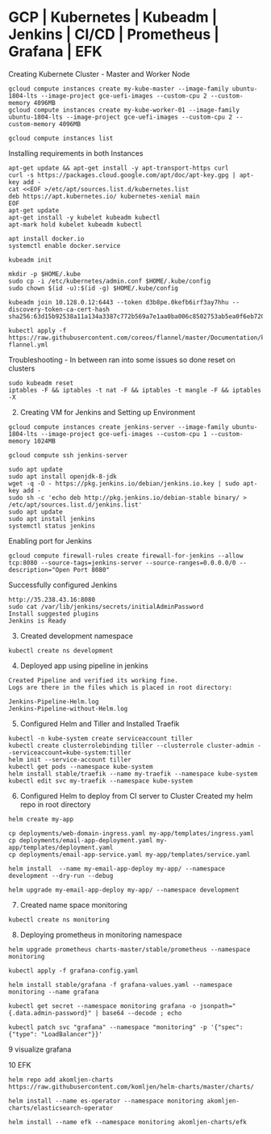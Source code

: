 # GCP | Kubernetes | Kubeadm | Jenkins | CI/CD | Prometheus | Grafana | EFK

Creating Kubernete Cluster - Master and Worker Node
```
gcloud compute instances create my-kube-master --image-family ubuntu-1804-lts --image-project gce-uefi-images --custom-cpu 2 --custom-memory 4096MB
gcloud compute instances create my-kube-worker-01 --image-family ubuntu-1804-lts --image-project gce-uefi-images --custom-cpu 2 --custom-memory 4096MB

gcloud compute instances list
```
Installing requirements in both Instances
```
apt-get update && apt-get install -y apt-transport-https curl 
curl -s https://packages.cloud.google.com/apt/doc/apt-key.gpg | apt-key add -
cat <<EOF >/etc/apt/sources.list.d/kubernetes.list 
deb https://apt.kubernetes.io/ kubernetes-xenial main
EOF
apt-get update
apt-get install -y kubelet kubeadm kubectl
apt-mark hold kubelet kubeadm kubectl

apt install docker.io
systemctl enable docker.service

kubeadm init

mkdir -p $HOME/.kube
sudo cp -i /etc/kubernetes/admin.conf $HOME/.kube/config
sudo chown $(id -u):$(id -g) $HOME/.kube/config

kubeadm join 10.128.0.12:6443 --token d3b8pe.0kefb6irf3ay7hhu --discovery-token-ca-cert-hash sha256:63d15b92538a11a134a3387c772b569a7e1aa0ba006c8502753ab5ea0f6eb720

kubectl apply -f https://raw.githubusercontent.com/coreos/flannel/master/Documentation/kube-flannel.yml
```

Troubleshooting - In between ran into some issues so done reset on clusters
```
sudo kubeadm reset
iptables -F && iptables -t nat -F && iptables -t mangle -F && iptables -X
```

2. Creating VM for Jenkins and Setting up Environment
```
gcloud compute instances create jenkins-server --image-family ubuntu-1804-lts --image-project gce-uefi-images --custom-cpu 1 --custom-memory 1024MB

gcloud compute ssh jenkins-server

sudo apt update
sudo apt install openjdk-8-jdk
wget -q -O - https://pkg.jenkins.io/debian/jenkins.io.key | sudo apt-key add -
sudo sh -c 'echo deb http://pkg.jenkins.io/debian-stable binary/ > /etc/apt/sources.list.d/jenkins.list'
sudo apt update
sudo apt install jenkins
systemctl status jenkins
```

Enabling port for Jenkins
```
gcloud compute firewall-rules create firewall-for-jenkins --allow tcp:8080 --source-tags=jenkins-server --source-ranges=0.0.0.0/0 --description="Open Port 8080"
````
Successfully configured Jenkins
```
http://35.238.43.16:8080
sudo cat /var/lib/jenkins/secrets/initialAdminPassword
Install suggested plugins
Jenkins is Ready
```

3. Created development namespace
```
kubectl create ns development
```

4. Deployed app using pipeline in jenkins
```
Created Pipeline and verified its working fine.
Logs are there in the files which is placed in root directory:

Jenkins-Pipeline-Helm.log
Jenkins-Pipeline-without-Helm.log
```

5. Configured Helm and Tiller and Installed Traefik 
```
kubectl -n kube-system create serviceaccount tiller
kubectl create clusterrolebinding tiller --clusterrole cluster-admin --serviceaccount=kube-system:tiller
helm init --service-account tiller
kubectl get pods --namespace kube-system
helm install stable/traefik --name my-traefik --namespace kube-system
kubectl edit svc my-traefik --namespace kube-system
```

6. Configured Helm to deploy from CI server to Cluster
Created my helm repo in root directory
```
helm create my-app

cp deployments/web-domain-ingress.yaml my-app/templates/ingress.yaml
cp deployments/email-app-deployment.yaml my-app/templates/deployment.yaml
cp deployments/email-app-service.yaml my-app/templates/service.yaml

helm install  --name my-email-app-deploy my-app/ --namespace development --dry-run --debug

helm upgrade my-email-app-deploy my-app/ --namespace development
```

7. Created name space monitoring
```
kubectl create ns monitoring
```

8. Deploying prometheus in monitoring namespace
```
helm upgrade prometheus charts-master/stable/prometheus --namespace monitoring

kubectl apply -f grafana-config.yaml

helm install stable/grafana -f grafana-values.yaml --namespace monitoring --name grafana

kubectl get secret --namespace monitoring grafana -o jsonpath="{.data.admin-password}" | base64 --decode ; echo

kubectl patch svc "grafana" --namespace "monitoring" -p '{"spec": {"type": "LoadBalancer"}}'
```
 
9 visualize grafana


10 EFK
```
helm repo add akomljen-charts https://raw.githubusercontent.com/komljen/helm-charts/master/charts/

helm install --name es-operator --namespace monitoring akomljen-charts/elasticsearch-operator
  
helm install --name efk --namespace monitoring akomljen-charts/efk
```


